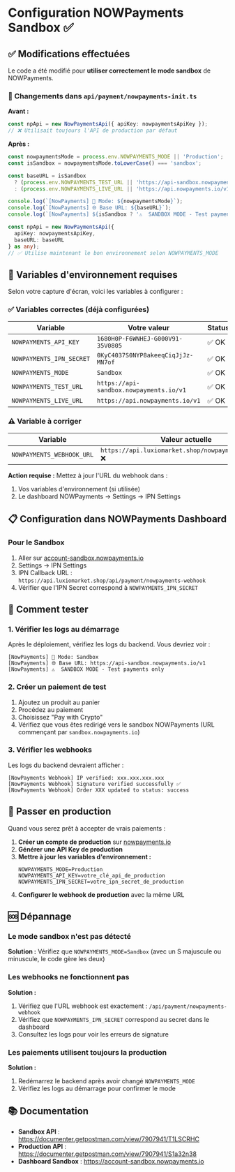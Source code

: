 # Configuration NOWPayments Sandbox ✅

## ✅ Modifications effectuées

Le code a été modifié pour **utiliser correctement le mode sandbox** de NOWPayments.

### 📝 Changements dans `api/payment/nowpayments-init.ts`

**Avant :**
```typescript
const npApi = new NowPaymentsApi({ apiKey: nowpaymentsApiKey });
// ❌ Utilisait toujours l'API de production par défaut
```

**Après :**
```typescript
const nowpaymentsMode = process.env.NOWPAYMENTS_MODE || 'Production';
const isSandbox = nowpaymentsMode.toLowerCase() === 'sandbox';

const baseURL = isSandbox 
  ? (process.env.NOWPAYMENTS_TEST_URL || 'https://api-sandbox.nowpayments.io/v1')
  : (process.env.NOWPAYMENTS_LIVE_URL || 'https://api.nowpayments.io/v1');

console.log(`[NowPayments] 🔧 Mode: ${nowpaymentsMode}`);
console.log(`[NowPayments] 🌐 Base URL: ${baseURL}`);
console.log(`[NowPayments] ${isSandbox ? '⚠️  SANDBOX MODE - Test payments only' : '✅ PRODUCTION MODE - Real payments'}`);

const npApi = new NowPaymentsApi({ 
  apiKey: nowpaymentsApiKey,
  baseURL: baseURL
} as any);
// ✅ Utilise maintenant le bon environnement selon NOWPAYMENTS_MODE
```

## 🔧 Variables d'environnement requises

Selon votre capture d'écran, voici les variables à configurer :

### ✅ Variables correctes (déjà configurées)

| Variable | Votre valeur | Status |
|----------|-------------|---------|
| `NOWPAYMENTS_API_KEY` | `1680H0P-F6WNHEJ-G000V91-35V0805` | ✅ OK |
| `NOWPAYMENTS_IPN_SECRET` | `0KyC4037S0NYP8akeeqCiqJjJz-MN7of` | ✅ OK |
| `NOWPAYMENTS_MODE` | `Sandbox` | ✅ OK |
| `NOWPAYMENTS_TEST_URL` | `https://api-sandbox.nowpayments.io/v1` | ✅ OK |
| `NOWPAYMENTS_LIVE_URL` | `https://api.nowpayments.io/v1` | ✅ OK |

### ⚠️ Variable à corriger

| Variable | Valeur actuelle | Valeur correcte |
|----------|----------------|-----------------|
| `NOWPAYMENTS_WEBHOOK_URL` | `https://api.luxiomarket.shop/nowpayments/webhook` ❌ | `https://api.luxiomarket.shop/api/payment/nowpayments-webhook` ✅ |

**Action requise :** Mettez à jour l'URL du webhook dans :
1. Vos variables d'environnement (si utilisée)
2. Le dashboard NOWPayments → Settings → IPN Settings

## 📋 Configuration dans NOWPayments Dashboard

### Pour le Sandbox
1. Aller sur [account-sandbox.nowpayments.io](https://account-sandbox.nowpayments.io)
2. Settings → IPN Settings
3. IPN Callback URL : `https://api.luxiomarket.shop/api/payment/nowpayments-webhook`
4. Vérifier que l'IPN Secret correspond à `NOWPAYMENTS_IPN_SECRET`

## 🧪 Comment tester

### 1. Vérifier les logs au démarrage
Après le déploiement, vérifiez les logs du backend. Vous devriez voir :
```
[NowPayments] 🔧 Mode: Sandbox
[NowPayments] 🌐 Base URL: https://api-sandbox.nowpayments.io/v1
[NowPayments] ⚠️  SANDBOX MODE - Test payments only
```

### 2. Créer un paiement de test
1. Ajoutez un produit au panier
2. Procédez au paiement
3. Choisissez "Pay with Crypto"
4. Vérifiez que vous êtes redirigé vers le sandbox NOWPayments (URL commençant par `sandbox.nowpayments.io`)

### 3. Vérifier les webhooks
Les logs du backend devraient afficher :
```
[NowPayments Webhook] IP verified: xxx.xxx.xxx.xxx
[NowPayments Webhook] Signature verified successfully ✅
[NowPayments Webhook] Order XXX updated to status: success
```

## 🔄 Passer en production

Quand vous serez prêt à accepter de vrais paiements :

1. **Créer un compte de production** sur [nowpayments.io](https://nowpayments.io)
2. **Générer une API Key de production**
3. **Mettre à jour les variables d'environnement :**
   ```env
   NOWPAYMENTS_MODE=Production
   NOWPAYMENTS_API_KEY=votre_clé_api_de_production
   NOWPAYMENTS_IPN_SECRET=votre_ipn_secret_de_production
   ```
4. **Configurer le webhook de production** avec la même URL

## 🆘 Dépannage

### Le mode sandbox n'est pas détecté
**Solution :** Vérifiez que `NOWPAYMENTS_MODE=Sandbox` (avec un S majuscule ou minuscule, le code gère les deux)

### Les webhooks ne fonctionnent pas
**Solution :** 
1. Vérifiez que l'URL webhook est exactement : `/api/payment/nowpayments-webhook`
2. Vérifiez que `NOWPAYMENTS_IPN_SECRET` correspond au secret dans le dashboard
3. Consultez les logs pour voir les erreurs de signature

### Les paiements utilisent toujours la production
**Solution :** 
1. Redémarrez le backend après avoir changé `NOWPAYMENTS_MODE`
2. Vérifiez les logs au démarrage pour confirmer le mode

## 📚 Documentation

- **Sandbox API** : https://documenter.getpostman.com/view/7907941/T1LSCRHC
- **Production API** : https://documenter.getpostman.com/view/7907941/S1a32n38
- **Dashboard Sandbox** : https://account-sandbox.nowpayments.io
